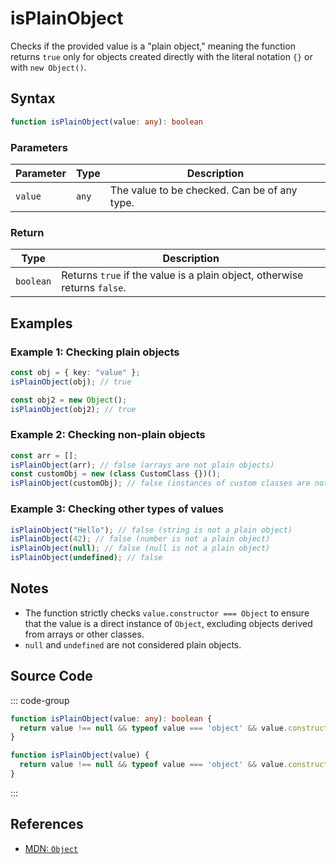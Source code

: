 # isPlainObject  
Checks if the provided value is a "plain object," meaning the function returns `true` only for objects created directly with the literal notation `{}` or with `new Object()`.

## Syntax
```typescript
function isPlainObject(value: any): boolean
```

### Parameters

| Parameter | Type      | Description                               |
|-----------|-----------|-------------------------------------------|
| `value`   | `any`     | The value to be checked. Can be of any type. |

### Return

| Type     | Description                                  |
|----------|----------------------------------------------|
| `boolean`| Returns `true` if the value is a plain object, otherwise returns `false`. |

## Examples

### Example 1: Checking plain objects
```typescript
const obj = { key: "value" };
isPlainObject(obj); // true

const obj2 = new Object();
isPlainObject(obj2); // true
```

### Example 2: Checking non-plain objects
```typescript
const arr = [];
isPlainObject(arr); // false (arrays are not plain objects)
const customObj = new (class CustomClass {})();
isPlainObject(customObj); // false (instances of custom classes are not plain objects)
```

### Example 3: Checking other types of values
```typescript
isPlainObject("Hello"); // false (string is not a plain object)
isPlainObject(42); // false (number is not a plain object)
isPlainObject(null); // false (null is not a plain object)
isPlainObject(undefined); // false
```

## Notes
- The function strictly checks `value.constructor === Object` to ensure that the value is a direct instance of `Object`, excluding objects derived from arrays or other classes.
- `null` and `undefined` are not considered plain objects.

## Source Code
::: code-group

```typescript
function isPlainObject(value: any): boolean {
  return value !== null && typeof value === 'object' && value.constructor === Object;
}
```

```javascript
function isPlainObject(value) {
  return value !== null && typeof value === 'object' && value.constructor === Object;
}
```
:::

## References
- [MDN: `Object`](https://developer.mozilla.org/en-US/docs/Web/JavaScript/Reference/Global_Objects/Object)